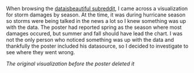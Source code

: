 When browsing the [dataisbeautiful subreddit](https://www.reddit.com/r/dataisbeautiful/), I came across a visualization for storm damages by season. At the time, it was during hurricane season so storms were being talked in the news a lot so I knew something was up with the data. The poster had reported spring as the season where most damages occured, but summer and fall should have lead the chart. I was not the only person who noticed something was up with the data and thankfully the poster included his datasource, so I decided to investigate to see where they went wrong.

*The original visualization before the poster deleted it*